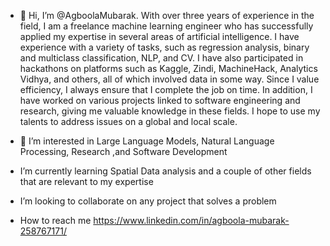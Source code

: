 - 👋 Hi, I’m @AgboolaMubarak. With over three years of experience in the field, I am a freelance machine learning engineer who has successfully applied my expertise in several areas of artificial intelligence. I have experience with a variety of tasks, such as regression analysis, binary and multiclass classification, NLP, and CV. I have also participated in hackathons on platforms such as Kaggle, Zindi, MachineHack, Analytics Vidhya, and others, all of which involved data in some way. Since I value efficiency, I always ensure that I complete the job on time. In addition, I have worked on various projects linked to software engineering and research, giving me valuable knowledge in these fields. I hope to use my talents to address issues on a global and local scale.

- 👀 I’m interested in Large Language Models, Natural Language Processing, Research ,and Software Development
-  I’m currently learning Spatial Data analysis and a couple of other fields that are relevant to my expertise
-  I’m looking to collaborate on any project that solves a problem
-  How to reach me https://www.linkedin.com/in/agboola-mubarak-258767171/

<!---
AgboolaMubarak/AgboolaMubarak is a ✨ special ✨ repository because its `README.md` (this file) appears on your GitHub profile.
You can click the Preview link to take a look at your changes.
--->
